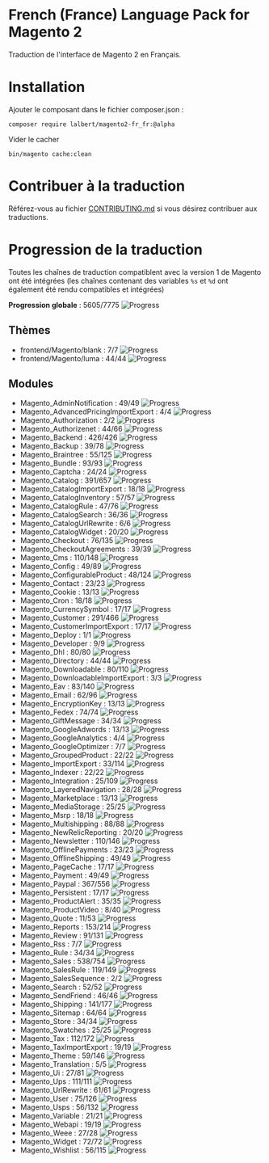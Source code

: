 # French (France) Language Pack for Magento 2

Traduction de l'interface de Magento 2 en Français.

# Installation

Ajouter le composant dans le fichier composer.json :

    composer require lalbert/magento2-fr_fr:@alpha
    
Vider le cacher

    bin/magento cache:clean
    
# Contribuer à la traduction

Référez-vous au fichier [CONTRIBUTING.md](https://github.com/lalbert/magento2-fr_fr/blob/master/CONTRIBUTING.md) si vous désirez contribuer aux traductions.
    
# Progression de la traduction

Toutes les chaînes de traduction compatiblent avec la version 1 de Magento ont été intégrées (les chaînes contenant des variables `%s` et `%d` ont également été rendu compatibles et intégrées)

**Progression globale** : 5605/7775 ![Progress](http://progressed.io/bar/72)

## Thèmes

* frontend/Magento/blank : 7/7 ![Progress](http://progressed.io/bar/100)
* frontend/Magento/luma : 44/44 ![Progress](http://progressed.io/bar/100)

## Modules

* Magento_AdminNotification : 49/49 ![Progress](http://progressed.io/bar/100)
* Magento_AdvancedPricingImportExport : 4/4 ![Progress](http://progressed.io/bar/100)
* Magento_Authorization : 2/2 ![Progress](http://progressed.io/bar/100)
* Magento_Authorizenet : 44/66 ![Progress](http://progressed.io/bar/67)
* Magento_Backend : 426/426 ![Progress](http://progressed.io/bar/100)
* Magento_Backup : 39/78 ![Progress](http://progressed.io/bar/50)
* Magento_Braintree : 55/125 ![Progress](http://progressed.io/bar/44)
* Magento_Bundle : 93/93 ![Progress](http://progressed.io/bar/100)
* Magento_Captcha : 24/24 ![Progress](http://progressed.io/bar/100)
* Magento_Catalog : 391/657 ![Progress](http://progressed.io/bar/60)
* Magento_CatalogImportExport : 18/18 ![Progress](http://progressed.io/bar/100)
* Magento_CatalogInventory : 57/57 ![Progress](http://progressed.io/bar/53)
* Magento_CatalogRule : 47/76 ![Progress](http://progressed.io/bar/62)
* Magento_CatalogSearch : 36/36 ![Progress](http://progressed.io/bar/100)
* Magento_CatalogUrlRewrite : 6/6 ![Progress](http://progressed.io/bar/100)
* Magento_CatalogWidget : 20/20 ![Progress](http://progressed.io/bar/100)
* Magento_Checkout : 76/135 ![Progress](http://progressed.io/bar/56)
* Magento_CheckoutAgreements : 39/39 ![Progress](http://progressed.io/bar/100)
* Magento_Cms : 110/148 ![Progress](http://progressed.io/bar/74)
* Magento_Config : 49/89 ![Progress](http://progressed.io/bar/55)
* Magento_ConfigurableProduct : 48/124 ![Progress](http://progressed.io/bar/39)
* Magento_Contact : 23/23 ![Progress](http://progressed.io/bar/100)
* Magento_Cookie : 13/13 ![Progress](http://progressed.io/bar/100)
* Magento_Cron : 18/18 ![Progress](http://progressed.io/bar/100)
* Magento_CurrencySymbol : 17/17 ![Progress](http://progressed.io/bar/100)
* Magento_Customer : 291/466 ![Progress](http://progressed.io/bar/62)
* Magento_CustomerImportExport : 17/17 ![Progress](http://progressed.io/bar/100)
* Magento_Deploy : 1/1 ![Progress](http://progressed.io/bar/100)
* Magento_Developer : 9/9 ![Progress](http://progressed.io/bar/100)
* Magento_Dhl : 80/80 ![Progress](http://progressed.io/bar/100)
* Magento_Directory : 44/44 ![Progress](http://progressed.io/bar/100)
* Magento_Downloadable : 80/110 ![Progress](http://progressed.io/bar/73)
* Magento_DownloadableImportExport : 3/3 ![Progress](http://progressed.io/bar/100)
* Magento_Eav : 83/140 ![Progress](http://progressed.io/bar/59)
* Magento_Email : 62/96 ![Progress](http://progressed.io/bar/65)
* Magento_EncryptionKey : 13/13 ![Progress](http://progressed.io/bar/100)
* Magento_Fedex : 74/74 ![Progress](http://progressed.io/bar/100)
* Magento_GiftMessage : 34/34 ![Progress](http://progressed.io/bar/100)
* Magento_GoogleAdwords : 13/13 ![Progress](http://progressed.io/bar/100)
* Magento_GoogleAnalytics : 4/4 ![Progress](http://progressed.io/bar/100)
* Magento_GoogleOptimizer : 7/7 ![Progress](http://progressed.io/bar/100)
* Magento_GroupedProduct : 22/22 ![Progress](http://progressed.io/bar/100)
* Magento_ImportExport : 33/114 ![Progress](http://progressed.io/bar/29)
* Magento_Indexer : 22/22 ![Progress](http://progressed.io/bar/100)
* Magento_Integration : 25/109 ![Progress](http://progressed.io/bar/23)
* Magento_LayeredNavigation : 28/28 ![Progress](http://progressed.io/bar/100)
* Magento_Marketplace : 13/13 ![Progress](http://progressed.io/bar/100)
* Magento_MediaStorage : 25/25 ![Progress](http://progressed.io/bar/100)
* Magento_Msrp : 18/18 ![Progress](http://progressed.io/bar/100)
* Magento_Multishipping : 88/88 ![Progress](http://progressed.io/bar/100)
* Magento_NewRelicReporting : 20/20 ![Progress](http://progressed.io/bar/100)
* Magento_Newsletter : 110/146 ![Progress](http://progressed.io/bar/75)
* Magento_OfflinePayments : 23/23 ![Progress](http://progressed.io/bar/100)
* Magento_OfflineShipping : 49/49 ![Progress](http://progressed.io/bar/100)
* Magento_PageCache : 17/17 ![Progress](http://progressed.io/bar/100)
* Magento_Payment : 49/49 ![Progress](http://progressed.io/bar/100)
* Magento_Paypal : 367/556 ![Progress](http://progressed.io/bar/66)
* Magento_Persistent : 17/17 ![Progress](http://progressed.io/bar/100)
* Magento_ProductAlert : 35/35 ![Progress](http://progressed.io/bar/100)
* Magento_ProductVideo : 8/40 ![Progress](http://progressed.io/bar/20)
* Magento_Quote : 11/53 ![Progress](http://progressed.io/bar/21)
* Magento_Reports : 153/214 ![Progress](http://progressed.io/bar/71)
* Magento_Review : 91/131 ![Progress](http://progressed.io/bar/69)
* Magento_Rss : 7/7 ![Progress](http://progressed.io/bar/100)
* Magento_Rule : 34/34 ![Progress](http://progressed.io/bar/100)
* Magento_Sales : 538/754 ![Progress](http://progressed.io/bar/71)
* Magento_SalesRule : 119/149 ![Progress](http://progressed.io/bar/80)
* Magento_SalesSequence : 2/2 ![Progress](http://progressed.io/bar/100)
* Magento_Search : 52/52 ![Progress](http://progressed.io/bar/100)
* Magento_SendFriend : 46/46 ![Progress](http://progressed.io/bar/100)
* Magento_Shipping : 141/177 ![Progress](http://progressed.io/bar/80)
* Magento_Sitemap : 64/64 ![Progress](http://progressed.io/bar/100)
* Magento_Store : 34/34 ![Progress](http://progressed.io/bar/100)
* Magento_Swatches : 25/25 ![Progress](http://progressed.io/bar/100)
* Magento_Tax : 112/172 ![Progress](http://progressed.io/bar/65)
* Magento_TaxImportExport : 19/19 ![Progress](http://progressed.io/bar/100)
* Magento_Theme : 59/146 ![Progress](http://progressed.io/bar/40)
* Magento_Translation : 5/5 ![Progress](http://progressed.io/bar/100)
* Magento_Ui : 27/81 ![Progress](http://progressed.io/bar/33)
* Magento_Ups : 111/111 ![Progress](http://progressed.io/bar/100)
* Magento_UrlRewrite : 61/61 ![Progress](http://progressed.io/bar/100)
* Magento_User : 75/126 ![Progress](http://progressed.io/bar/60)
* Magento_Usps : 56/132 ![Progress](http://progressed.io/bar/42)
* Magento_Variable : 21/21 ![Progress](http://progressed.io/bar/100)
* Magento_Webapi : 19/19 ![Progress](http://progressed.io/bar/100)
* Magento_Weee : 27/28 ![Progress](http://progressed.io/bar/96)
* Magento_Widget : 72/72 ![Progress](http://progressed.io/bar/100)
* Magento_Wishlist : 56/115 ![Progress](http://progressed.io/bar/49)


